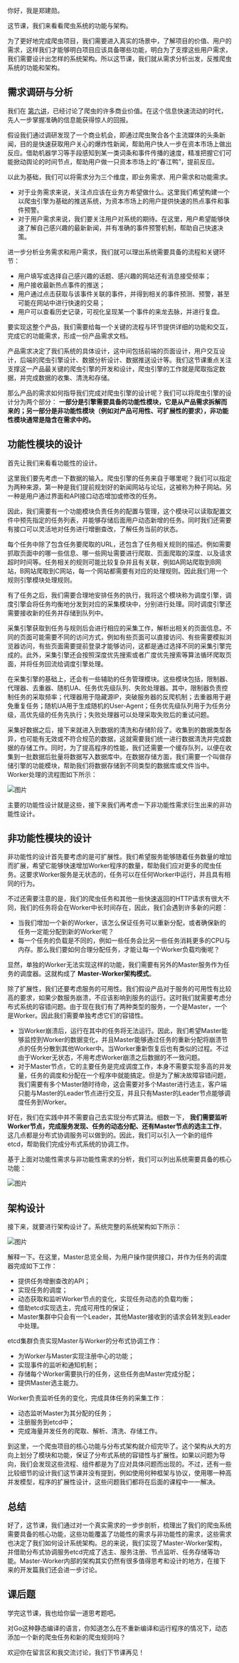 你好，我是郑建勋。

这节课，我们来看看爬虫系统的功能与架构。

为了更好地完成爬虫项目，我们需要进入真实的场景中，了解项目的价值、用户的需求，这样我们才能够明白项目应该具备哪些功能，明白为了支撑这些用户需求，我们需要设计出怎样的系统架构。所以这节课，我们就从需求分析出发，反推爬虫系统的功能和架构。

## 需求调研与分析

我们在 [第六讲](https://time.geekbang.org/column/article/595433)，已经讨论了爬虫的许多商业价值。在这个信息快速流动的时代，先人一步掌握准确的信息能获得惊人的回报。

假设我们通过调研发现了一个商业机会，即通过爬虫聚合各个主流媒体的头条新闻，目的是快速获取用户关心的爆炸性新闻，帮助用户快人一步在资本市场上做出反应。借助机器学习等手段感知到某一类词条和事件传播的速度，精准把握它们可能掀动舆论的时间节点，帮助用户做一只资本市场上的“春江鸭”，提前反应。

以此为基础，我们可以将需求分为三个维度，即业务需求、用户需求和功能需求。

- 对于业务需求来说，关注点应该在业务方希望做什么。这里我们希望构建一个以爬虫引擎为基础的推送系统，为资本市场上的用户提供快速的热点事件和事件预警。
- 对于用户需求来说，我们要关注用户对系统的期待。在这里，用户希望能够快速了解自己感兴趣的最新新闻，并有准确的事件预警机制，帮助自己快速决策。

进一步分析业务需求和用户需求，我们就可以理出系统需要具备的流程和关键环节：

- 用户填写或选择自己感兴趣的话题、感兴趣的网站还有消息接受频率；
- 用户接收最新热点事件的推送；
- 用户通过点击获取与该事件关联的事件，并得到相关的事件预测、预警，甚至可能在网站中进行快速的交易；
- 用户可以查看历史记录，可视化呈现某一个事件的来龙去脉，并进行复盘。

要实现这整个产品，我们需要给每一个关键的流程与环节提供详细的功能和交互，完成它的功能需求，形成一份产品需求文档。

产品需求决定了我们系统的具体设计，这中间包括前端的页面设计，用户交互设计，后端的爬虫引擎设计、数据分析设计、数据推送设计等。我们这节课重点关注支撑这一产品最关键的爬虫引擎的开发和设计，爬虫引擎的工作就是爬取指定数据，并完成数据的收集、清洗和存储。

那么产品的需求如何指导我们完成对爬虫引擎的设计呢？我们可以将爬虫引擎的设计分为两个部分： **一部分是引擎需要具备的功能性模块，它是从产品需求拆解而来的；另一部分是非功能性模块（例如对产品可用性、可扩展性的要求），非功能性模块通常是隐含在需求中的。**

## 功能性模块的设计

首先让我们来看看功能性的设计。

这里我们要先考虑一下数据的输入。爬虫引擎的任务来自于哪里呢？我们可以指定为两种来源，第一种是我们提前规划好的新闻网站与论坛，这被称为种子网站。另一种是用户通过界面和API接口动态增加或修改的任务。

因此，我们需要有一个功能模块负责任务的配置与管理，这个模块可以读取配置文件中预先指定的任务列表，并能够存储后面用户动态新增的任务。同时我们还需要有接口可以灵活地对任务进行增删查改，了解任务当前的状态。

每个任务中除了包含任务要爬取的URL，还包含了任务相关规则的描述。例如需要抓取页面中的哪一些信息、哪一些网址需要进行爬取、页面爬取的深度、以及请求超时时间等。任务相关的规则可能比较复杂并且有关联，例如A网站爬取到B网站，B网站爬取到C网站，每一个网站都需要有对应的处理规则。因此我们用一个规则引擎模块处理规则。

有了任务之后，我们需要合理地安排任务的执行，我将这个模块称为调度引擎，调度引擎会将任务均衡地分发到对应的采集模块中，分别进行处理。同时调度引擎还需要接收新的任务并存储到队列中。

采集引擎获取到任务与规则后会进行相应的采集工作，解析出相关的页面信息。不同的页面可能需要不同的访问方式，例如有些页面可以直接访问、有些需要模拟浏览器访问，有些页面需要提前登录才能够访问，这都是通过选择不同的采集引擎完成的。此外，采集引擎还会按照深度优先搜索或者广度优先搜索等算法循环爬取页面，并将任务回流给调度引擎处理。

在采集引擎的基础上，还会有一些辅助的任务管理模块。这些模块包括，限制器、代理器、去重器、随机UA、任务优先级队列、失败处理器。其中，限制器负责控制任务的采取频率；代理器用于隐藏源IP，突破服务器的反爬机制；去重器用于避免重复任务；随机UA用于生成随机的User-Agent；任务优先级队列用于为任务分级，高优先级的任务先执行；失败处理器可以处理采取失败后的重试问题。

采集好数据之后，接下来就进入到数据的清洗和存储阶段了。收集到的数据类型各异，也可能有无效或不符合规范的数据，这就需要我们统一进行数据清洗并完成数据的存储工作。同时，为了提高程序的性能，我们还需要一个缓存队列，以便在收集到一批数据后批量将数据写入数据库中。在数据存储方面，我们需要一个叫做存储引擎的功能模块，帮助我们将数据存储到不同类型的数据库或文件当中。Worker处理的流程图如下所示：

![图片](https://static001.geekbang.org/resource/image/5d/ec/5d0ab87c34ab45fa63ccede5d36f83ec.jpg?wh=1920x1414)

主要的功能性设计就是这些，接下来我们再考虑一下非功能性需求衍生出来的非功能性设计。

## 非功能性模块的设计

非功能性的设计首先要考虑的是可扩展性。我们希望服务能够随着任务数量的增加而扩展，希望它能够快速增加Worker程序的数量，帮助我们应对更多的爬虫任务。这要求Worker服务是无状态的，任务可以在任何Worker中运行，并且具有相同的行为。

不过还需要注意的是，我们的爬虫任务和其他一些快速返回的HTTP请求有很大不同，我们的任务将会在Worker中长时间存在，因此，我们会遇到许多新的问题：

- 当我们增加一个新的Worker，该怎么保证任务可以重新分配，或者确保新的任务一定能分配到新的Worker呢？
- 每一个任务的负载是不同的，例如一些任务会比另一些任务消耗更多的CPU与内存。那么我们要如何合理分配任务，才能让每一个Worker负载均衡呢？

显然，单独的Worker无法实现这样的功能，我们需要有另外的Master服务作为任务的调度器。这就构成了 **Master-Worker架构模式**。

除了扩展性，我们还要考虑服务的可用性。我们假设产品对于服务的可用性有比较高的要求，如果少数服务崩溃，不应该影响到服务的运行。这时我们就需要考虑分布式系统的容错问题。由于现在我们有了两种类型的服务，一个是Master，一个是Worker。因此我们需要单独考虑它们的容错性。

- 当Worker崩溃后，运行在其中的任务将无法运行。因此，我们希望Master能够监控到Worker的数据变化，并且Master能够通过任务的重新分配将崩溃节点的任务分散到其他Worker中。当Worker重新恢复后也有类似的过程。不过由于Worker无状态，不用考虑Worker崩溃之后数据的不一致问题。
- 对于Master节点，它的主要任务是完成调度工作，本身不需要实现多高的并发量，任务的调度和分配在一个程序中就能搞定。但是为了解决故障容错问题，我们需要有多个Master随时待命，这会需要对多个Master进行选主，客户端只能与Master的Leader节点进行交互，并且只有Master的Leader节点能够调度任务到Worker。

好在，我们在实践中并不需要自己去实现分布式算法。细数一下， **我们需要监听Worker节点，完成服务发现、任务的动态分配、还有Master节点的选主工作**，这几点都是分布式协调服务可以做到的。因此，我们可以引入一个新的组件etcd，帮助我们完成分布式系统的协调工作。

基于上面对功能性需求与非功能性需求的分析，我们可以列出系统需要具备的核心功能：

![图片](https://static001.geekbang.org/resource/image/aa/fc/aa5eff4891f13bd9387882882ae4a5fc.jpg?wh=1920x628)

## 架构设计

接下来，就要进行架构设计了。系统完整的系统架构如下所示：

![图片](https://static001.geekbang.org/resource/image/34/1d/34bb4694656be44e26956c453a62581d.jpg?wh=1920x1575)

解释一下。在这里，Master总览全局，为用户操作提供接口，并作为任务的调度器完成如下工作：

- 提供任务增删查改的API；
- 实现任务的调度；
- 动态获取和监听Worker节点的变化，实现任务动态的负载均衡；
- 借助etcd实现选主，完成可用性的保证；
- Master集群中只会有一个Leader，其他Master接收到的请求会转发到Leader中处理。

etcd集群负责实现Master与Worker的分布式协调工作：

- 为Worker与Master实现注册中心的功能；
- 实现事件的监听和通知机制；
- 存储每个Worker需要执行的任务，这些任务由Master完成分配；
- 提供Master选主能力。

Worker负责监听任务的变化，完成具体任务的采集工作：

- 动态监听Master为其分配的任务；
- 注册服务到etcd中；
- 完成海量并发任务的爬取、解析、清洗、存储工作。

到这里，一个爬虫项目的核心功能与分布式架构就介绍完毕了。这个架构从大的方向上划分了模块和功能，保证了分布式系统的容错性与扩展性。如果以问题为导向，我们会发现这些流程、组件都是为了应对具体问题而出现的。不过，还有一些比较细节的设计我们这节课并没有提到，例如使用何种框架与协议，使用哪一种高并发模型，程序的扩展性设计，这些问题我们都将在后面的课程中一一解决。

## 总结

好了，这节课，我们通过对一个真实需求的一步步剖析，梳理出了我们的爬虫系统需要具备的核心功能，这些功能覆盖了功能性的需求与非功能性的需求，这些需求也决定了我们如何设计系统架构。总的来说，我们实现了Master-Worker架构，并借助分布式协调服务etcd完成了选主、服务注册、节点监听、任务存储等功能。Master-Worker内部的架构其实仍然有很多值得思考和设计的地方，在接下来的开发篇我们还会进一步讨论。

## 课后题

学完这节课，我也给你留一道思考题吧。

对Go这种静态编译的语言，你知道怎么在不重新编译和运行程序的情况下，动态添加一个新的爬虫任务和新的爬虫规则吗？

欢迎你在留言区和我交流讨论，我们下节课再见！